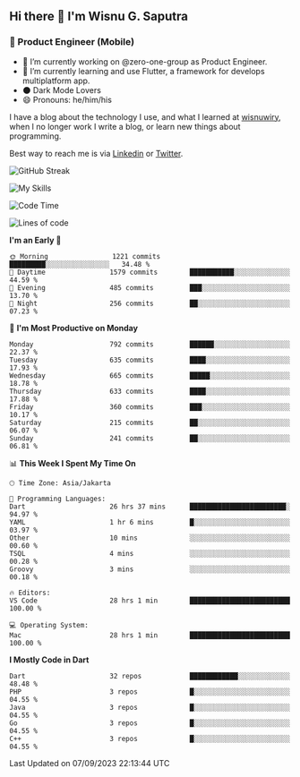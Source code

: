 ## Hi there 👋 I'm Wisnu G. Saputra

### :mobile_phone_off: Product Engineer (Mobile)

- 🔭 I’m currently working on @zero-one-group as Product Engineer.
- 🌱 I’m currently learning and use Flutter, a framework for develops multiplatform app.
- 🌑 Dark Mode Lovers
- 😄 Pronouns: he/him/his

I have a blog about the technology I use, and what I learned at [wisnuwiry](https://wisnuwiry.space/), when I no longer work I write a blog, or learn new things about programming.

Best way to reach me is via [Linkedin](https://www.linkedin.com/in/wisnu-saputra/) or [Twitter](https://twitter.com/wisnuwiry).

![GitHub Streak](https://streak-stats.demolab.com?user=wisnuwiry&theme=dark&hide_border=true)

![My Skills](https://skillicons.dev/icons?i=dart,flutter,kotlin,swift,go,js,css,neovim,git,linux&perline=5)

<!--START_SECTION:waka-->
![Code Time](http://img.shields.io/badge/Code%20Time-716%20hrs%2050%20mins-blue)

![Lines of code](https://img.shields.io/badge/From%20Hello%20World%20I%27ve%20Written-4.7%20million%20lines%20of%20code-blue)

**I'm an Early 🐤** 

```text
🌞 Morning                1221 commits        █████████░░░░░░░░░░░░░░░░   34.48 % 
🌆 Daytime                1579 commits        ███████████░░░░░░░░░░░░░░   44.59 % 
🌃 Evening                485 commits         ███░░░░░░░░░░░░░░░░░░░░░░   13.70 % 
🌙 Night                  256 commits         ██░░░░░░░░░░░░░░░░░░░░░░░   07.23 % 
```
📅 **I'm Most Productive on Monday** 

```text
Monday                   792 commits         ██████░░░░░░░░░░░░░░░░░░░   22.37 % 
Tuesday                  635 commits         ████░░░░░░░░░░░░░░░░░░░░░   17.93 % 
Wednesday                665 commits         █████░░░░░░░░░░░░░░░░░░░░   18.78 % 
Thursday                 633 commits         ████░░░░░░░░░░░░░░░░░░░░░   17.88 % 
Friday                   360 commits         ███░░░░░░░░░░░░░░░░░░░░░░   10.17 % 
Saturday                 215 commits         ██░░░░░░░░░░░░░░░░░░░░░░░   06.07 % 
Sunday                   241 commits         ██░░░░░░░░░░░░░░░░░░░░░░░   06.81 % 
```


📊 **This Week I Spent My Time On** 

```text
🕑︎ Time Zone: Asia/Jakarta

💬 Programming Languages: 
Dart                     26 hrs 37 mins      ████████████████████████░   94.97 % 
YAML                     1 hr 6 mins         █░░░░░░░░░░░░░░░░░░░░░░░░   03.97 % 
Other                    10 mins             ░░░░░░░░░░░░░░░░░░░░░░░░░   00.60 % 
TSQL                     4 mins              ░░░░░░░░░░░░░░░░░░░░░░░░░   00.28 % 
Groovy                   3 mins              ░░░░░░░░░░░░░░░░░░░░░░░░░   00.18 % 

🔥 Editors: 
VS Code                  28 hrs 1 min        █████████████████████████   100.00 % 

💻 Operating System: 
Mac                      28 hrs 1 min        █████████████████████████   100.00 % 
```

**I Mostly Code in Dart** 

```text
Dart                     32 repos            ████████████░░░░░░░░░░░░░   48.48 % 
PHP                      3 repos             █░░░░░░░░░░░░░░░░░░░░░░░░   04.55 % 
Java                     3 repos             █░░░░░░░░░░░░░░░░░░░░░░░░   04.55 % 
Go                       3 repos             █░░░░░░░░░░░░░░░░░░░░░░░░   04.55 % 
C++                      3 repos             █░░░░░░░░░░░░░░░░░░░░░░░░   04.55 % 
```




 Last Updated on 07/09/2023 22:13:44 UTC
<!--END_SECTION:waka-->
